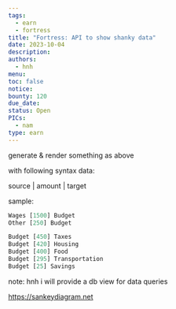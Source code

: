 ```yaml
---
tags:
  - earn
  - fortress
title: "Fortress: API to show shanky data"
date: 2023-10-04
description: 
authors:
  - hnh
menu: 
toc: false
notice: 
bounty: 120
due_date: 
status: Open
PICs:
  - nam
type: earn
---
```


generate & render something as above

with following syntax data:

source | amount | target

sample:

```jsx
Wages [1500] Budget
Other [250] Budget

Budget [450] Taxes
Budget [420] Housing
Budget [400] Food
Budget [295] Transportation
Budget [25] Savings
```

note: hnh i will provide a db view for data queries

https://sankeydiagram.net
